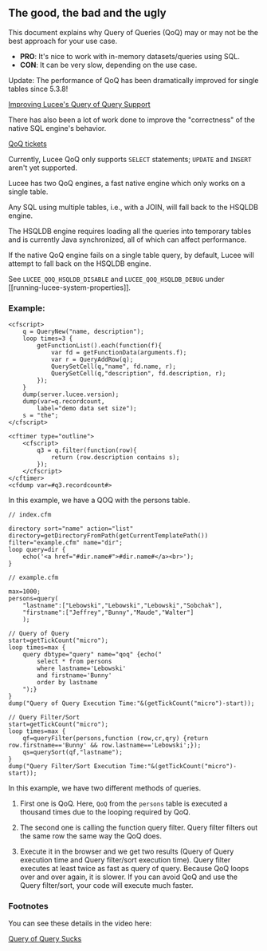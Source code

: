 <!--
{
  "title": "Query of Queries sometimes it rocks, sometimes it sucks",
  "id": "QOQ_Sucks",
  "related": [
    "tag-query",
    "function-queryexecute",
    "function-queryfilter"
  ],
  "categories": [
    "query"
  ],
  "description": "This document explains why Query of Queries (QoQ) may or may not be the best approach for your use case.",
  "keywords": [
    "Query of Queries",
    "QoQ",
    "Performance",
    "Query Filter",
    "Query Sort",
    "Lucee"
  ]
}
-->
## The good, the bad and the ugly ##

This document explains why Query of Queries (QoQ) may or may not be the best approach for your use case.

- **PRO**: It's nice to work with in-memory datasets/queries using SQL.
- **CON**: It can be very slow, depending on the use case.

Update: The performance of QoQ has been dramatically improved for single tables since 5.3.8!

[Improving Lucee's Query of Query Support](http://wwvv.codersrevolution.com/blog/improving-lucees-query-of-query-support)

There has also been a lot of work done to improve the "correctness" of the native SQL engine's behavior.

[QoQ tickets](https://luceeserver.atlassian.net/issues/?jql=text%20~%20%22qoq%22%20ORDER%20BY%20updated)

Currently, Lucee QoQ only supports `SELECT` statements; `UPDATE` and `INSERT` aren't yet supported.

Lucee has two QoQ engines, a fast native engine which only works on a single table.

Any SQL using multiple tables, i.e., with a JOIN, will fall back to the HSQLDB engine.

The HSQLDB engine requires loading all the queries into temporary tables and is currently Java synchronized, all of which can affect performance.

If the native QoQ engine fails on a single table query, by default, Lucee will attempt to fall back on the HSQLDB engine.

See `LUCEE_QOQ_HSQLDB_DISABLE` and `LUCEE_QOQ_HSQLDB_DEBUG` under [[running-lucee-system-properties]].

### Example: ###

```lucee+trycf
<cfscript>
	q = QueryNew("name, description");
	loop times=3 {
		getFunctionList().each(function(f){
			var fd = getFunctionData(arguments.f);
			var r = QueryAddRow(q);
			QuerySetCell(q,"name", fd.name, r);
			QuerySetCell(q,"description", fd.description, r);
		});
	}
	dump(server.lucee.version);
	dump(var=q.recordcount,
	    label="demo data set size");
	s = "the";
</cfscript>

<cftimer type="outline">
	<cfscript>
		q3 = q.filter(function(row){
			return (row.description contains s);
		});
	</cfscript>
</cftimer>
<cfdump var=#q3.recordcount#>
```

In this example, we have a QOQ with the persons table.

```luceescript
// index.cfm

directory sort="name" action="list" directory=getDirectoryFromPath(getCurrentTemplatePath()) filter="example.cfm" name="dir";
loop query=dir {
	echo('<a href="#dir.name#">#dir.name#</a><br>');
}
```

```luceescript
// example.cfm

max=1000;
persons=query(
	"lastname":["Lebowski","Lebowski","Lebowski","Sobchak"],
	"firstname":["Jeffrey","Bunny","Maude","Walter"]
	);

// Query of Query
start=getTickCount("micro");
loop times=max {
	query dbtype="query" name="qoq" {echo("
		select * from persons
		where lastname='Lebowski'
		and firstname='Bunny'
		order by lastname
	");}
}
dump("Query of Query Execution Time:"&(getTickCount("micro")-start));

// Query Filter/Sort
start=getTickCount("micro");
loop times=max {
	qf=queryFilter(persons,function (row,cr,qry) {return row.firstname=='Bunny' && row.lastname=='Lebowski';});
	qs=querySort(qf,"lastname");
}
dump("Query Filter/Sort Execution Time:"&(getTickCount("micro")-start));
```

In this example, we have two different methods of queries.

1) First one is QoQ. Here, `QoQ` from the `persons` table is executed a thousand times due to the looping required by QoQ.

2) The second one is calling the function query filter. Query filter filters out the same row the same way the QoQ does.

3) Execute it in the browser and we get two results (Query of Query execution time and Query filter/sort execution time). Query filter executes at least twice as fast as query of query. Because QoQ loops over and over again, it is slower. If you can avoid QoQ and use the Query filter/sort, your code will execute much faster.

### Footnotes ###

You can see these details in the video here:

[Query of Query Sucks](https://www.youtube.com/watch?v=bUBXzo1WbSM)